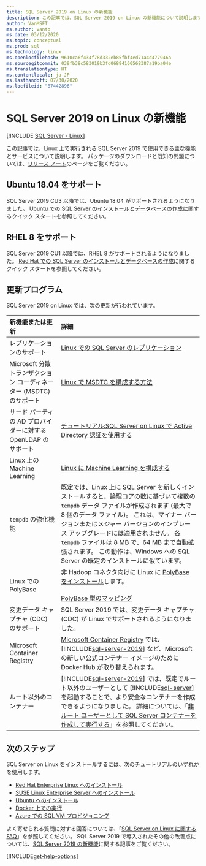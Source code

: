 ```yaml
---
title: SQL Server 2019 on Linux の新機能
description: この記事では、SQL Server 2019 on Linux の新機能について説明します。
author: VanMSFT
ms.author: vanto
ms.date: 03/12/2020
ms.topic: conceptual
ms.prod: sql
ms.technology: linux
ms.openlocfilehash: 9610ca6f434f78d332eb85fbf4ed71a4d477946a
ms.sourcegitcommit: 039fb38c583019b3fd06894160568387a19ba04e
ms.translationtype: HT
ms.contentlocale: ja-JP
ms.lasthandoff: 07/30/2020
ms.locfileid: "87442896"
---
```

# <a name="whats-new-for-sql-server-2019-on-linux"></a>SQL Server 2019 on Linux の新機能

[!INCLUDE [SQL Server - Linux](../includes/applies-to-version/sql-linux.md)]

この記事では、Linux 上で実行される SQL Server 2019 で使用できる主な機能とサービスについて説明します。 パッケージのダウンロードと既知の問題については、[リリース ノート](sql-server-linux-release-notes-2019.md?view=sql-server-linux-ver15)のページをご覧ください。

## <a name="ubuntu-1804-supported"></a>Ubuntu 18.04 をサポート

SQL Server 2019 CU3 以降では、Ubuntu 18.04 がサポートされるようになりました。 [Ubuntu での SQL Server のインストールとデータベースの作成](quickstart-install-connect-ubuntu.md?view=sql-server-linux-ver15)に関するクイック スタートを参照してください。

## <a name="rhel-8-supported"></a>RHEL 8 をサポート

SQL Server 2019 CU1 以降では、RHEL 8 がサポートされるようになりました。 [Red Hat での SQL Server のインストールとデータベースの作成](quickstart-install-connect-red-hat.md?view=sql-server-linux-ver15)に関するクイック スタートを参照してください。

## <a name="updates"></a>更新プログラム

SQL Server 2019 on Linux では、次の更新が行われています。

| 新機能または更新 | 詳細 |
|:-----|:-----|
|レプリケーションのサポート |[Linux での SQL Server のレプリケーション](sql-server-linux-replication.md)
|Microsoft 分散トランザクション コーディネーター (MSDTC) のサポート |[Linux で MSDTC を構成する方法](sql-server-linux-configure-msdtc.md) |
|サード パーティの AD プロバイダーに対する OpenLDAP のサポート |[チュートリアル:SQL Server on Linux で Active Directory 認証を使用する](sql-server-linux-active-directory-authentication.md) |
|Linux 上の Machine Learning |[Linux に Machine Learning を構成する](sql-server-linux-setup-machine-learning.md) |
|`tempdb` の強化機能 | 既定では、Linux 上に SQL Server を新しくインストールすると、論理コアの数に基づいて複数の `tempdb` データ ファイルが作成されます (最大で 8 個のデータ ファイル)。 これは、マイナー バージョンまたはメジャー バージョンのインプレース アップグレードには適用されません。 各 `tempdb` ファイルは 8 MB で、64 MB まで自動拡張されます。 この動作は、Windows への SQL Server の既定のインストールに似ています。 |
| Linux での PolyBase | 非 Hadoop コネクタ向けに Linux に [PolyBase をインストール](../relational-databases/polybase/polybase-linux-setup.md)します。<br/><br/>[PolyBase 型のマッピング](../relational-databases/polybase/polybase-type-mapping.md) |
| 変更データ キャプチャ (CDC) のサポート | SQL Server 2019 では、変更データ キャプチャ (CDC) が Linux でサポートされるようになりました。 |
| Microsoft Container Registry | [Microsoft Container Registry](https://azure.microsoft.com/blog/microsoft-syndicates-container-catalog/) では、[!INCLUDE[sql-server-2019](../includes/sssqlv15-md.md)] など、Microsoft の新しい公式コンテナー イメージのために Docker Hub が取り替えられます。 |
| ルート以外のコンテナー | [!INCLUDE[sql-server-2019](../includes/sssqlv15-md.md)] では、既定でルート以外のユーザーとして [!INCLUDE[sql-server](../includes/ssnoversion-md.md)] を起動することで、より安全なコンテナーを作成できるようになりました。 詳細については、「[非ルート ユーザーとして SQL Server コンテナーを作成して実行する](sql-server-linux-configure-docker.md#buildnonrootcontainer)」を参照してください。 |

## <a name="next-steps"></a>次のステップ

SQL Server on Linux をインストールするには、次のチュートリアルのいずれかを使用します。

- [Red Hat Enterprise Linux へのインストール](quickstart-install-connect-red-hat.md?view=sql-server-linux-ver15)
- [SUSE Linux Enterprise Server へのインストール](quickstart-install-connect-suse.md?view=sql-server-linux-ver15)
- [Ubuntu へのインストール](quickstart-install-connect-ubuntu.md?view=sql-server-linux-ver15)
- [Docker 上での実行](quickstart-install-connect-docker.md?view=sql-server-linux-ver15)
- [Azure での SQL VM プロビジョニング](/azure/virtual-machines/linux/sql/provision-sql-server-linux-virtual-machine?toc=/sql/toc/toc.json)

よく寄せられる質問に対する回答については、「[SQL Server on Linux に関する FAQ](sql-server-linux-faq.md)」を参照してください。 SQL Server 2019 で導入されたその他の改善点については、[SQL Server 2019 の新機能](../sql-server/what-s-new-in-sql-server-ver15.md?view=sql-server-ver15)に関する記事をご覧ください。

[!INCLUDE[get-help-options](../includes/paragraph-content/get-help-options.md)]
